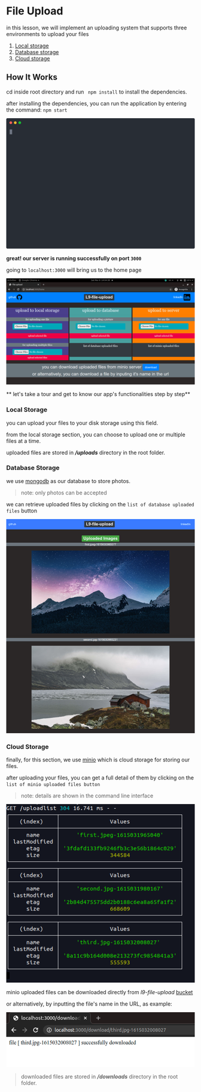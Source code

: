 # File Upload
in this lesson, we will implement an uploading system that supports three environments to upload your files

1. [Local storage](#Local-Storage)
2. [Database storage](#Database-storage)
3. [Cloud storage](#Cloud-Storage)

## How It Works
cd inside root directory and run ``` npm install``` to install the dependencies.

after installing the dependencies, you can run the application by entering the command: ```npm start```

![npm-start-svg](https://github.com/amiryeg1/nodejs-lessons/blob/master/L9-file-upload/views/github/npm-start.svg)

**great! our server is running successfully on port `3000`**


going to `localhost:3000` will bring us to the home page

![home-page](https://github.com/amiryeg1/nodejs-lessons/blob/master/L9-file-upload/views/github/home-page.png)

** let's take a tour and get to know our app's functionalities step by step**
### Local Storage
you can upload your files to your disk storage using this field.

from the local storage section, you can choose to upload one or multiple files at a time.

uploaded files are stored in ___*/uploads*___ directory in the root folder.

### Database Storage
we use [mongodb](https://www.mongodb.com/) as our database to store photos.
> note: only photos can be accepted

we can retrieve uploaded files by clicking on the `list of database uploaded files` button 

![database-files](https://github.com/amiryeg1/nodejs-lessons/blob/master/L9-file-upload/views/github/database-files.png)



### Cloud Storage
finally, for this section, we use [minio](https://min.io/) which is cloud storage for storing our files.

after uploading your files, you can get a full detail of them by clicking on the `list of minio uploaded files button`
> note: details are shown in the command line interface

<p align="center">
  <img src="https://github.com/amiryeg1/nodejs-lessons/blob/master/L9-file-upload/views/github/minio-files-details.png" alt="minio-files-details" />
</p>

minio uploaded files can be downloaded directly from *l9-file-upload* [bucket](https://play.minio.io:9000/minio/l9-file-upload/)

or alternatively, by inputting the file's name in the URL, as example:

![download-example](https://github.com/amiryeg1/nodejs-lessons/blob/master/L9-file-upload/views/github/download-example.png)

> downloaded files are stored in ___*/downloads*___ directory in the root folder.
